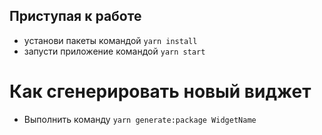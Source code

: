 ## Приступая к работе
- установи пакеты командой `yarn install`
- запусти приложение командой `yarn start`

# Как сгенерировать новый виджет
- Выполнить команду `yarn generate:package WidgetName`
